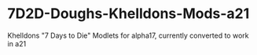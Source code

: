 # 7D2D-Doughs-Khelldons-Mods-a21
Khelldons "7 Days to Die" Modlets for alpha17, currently converted to work in a21
